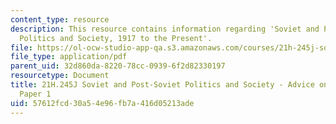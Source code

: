 ```yaml
---
content_type: resource
description: This resource contains information regarding 'Soviet and Post-Soviet
  Politics and Society, 1917 to the Present'.
file: https://ol-ocw-studio-app-qa.s3.amazonaws.com/courses/21h-245j-soviet-and-post-soviet-politics-and-society-1917-to-the-present-spring-2016/57612fcd30a54e96fb7a416d05213ade_MIT21H_245JS16_Paper1Advic.pdf
file_type: application/pdf
parent_uid: 32d860da-8220-78cc-0939-6f2d82330197
resourcetype: Document
title: 21H.245J Soviet and Post-Soviet Politics and Society - Advice on Writing for
  Paper 1
uid: 57612fcd-30a5-4e96-fb7a-416d05213ade
---
```

